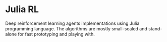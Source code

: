 # Julia RL

Deep reinforcement learning agents implementations using Julia programming language. The algorithms are mostly small-scaled and stand-alone for fast prototyping and playing with.

